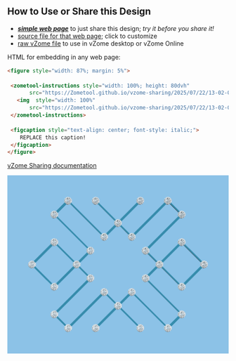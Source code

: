 
## How to Use or Share this Design

 - [***simple web page***](<https://Zometool.github.io/vzome-sharing/2025/07/22/13-02-09-KRI-2d-2fold-2/>) to just share this design; *try it before you share it!*
 - [source file for that web page](<https://github.com/Zometool/vzome-sharing/edit/main/2025/07/22/13-02-09-KRI-2d-2fold-2/index.md>); click to customize
 - [raw vZome file](<https://raw.githubusercontent.com/Zometool/vzome-sharing/main/2025/07/22/13-02-09-KRI-2d-2fold-2/KRI-2d-2fold-2.vZome>) to use in vZome desktop or vZome Online
 
 HTML for embedding in any web page:
 ```html
<figure style="width: 87%; margin: 5%">
  
  <zometool-instructions style="width: 100%; height: 80dvh"
        src="https://Zometool.github.io/vzome-sharing/2025/07/22/13-02-09-KRI-2d-2fold-2/KRI-2d-2fold-2.vZome" >
    <img  style="width: 100%"
        src="https://Zometool.github.io/vzome-sharing/2025/07/22/13-02-09-KRI-2d-2fold-2/KRI-2d-2fold-2.png" >
  </zometool-instructions>

  <figcaption style="text-align: center; font-style: italic;">
     REPLACE this caption!
  </figcaption>
</figure>

 ```

[vZome Sharing documentation](https://vzome.github.io/vzome/sharing.html#how-it-works)

![Image](<KRI-2d-2fold-2.png>)

